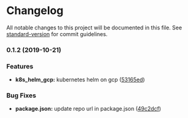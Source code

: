 # Changelog

All notable changes to this project will be documented in this file. See [standard-version](https://github.com/conventional-changelog/standard-version) for commit guidelines.

### 0.1.2 (2019-10-21)


### Features

* **k8s_helm_gcp:** kubernetes helm on gcp ([53165ed](https://github.com/darylwalsh/gcp-k8s-deploy-scripts/commit/53165edf3d4c640401261506cf49ab5ab01b403b))


### Bug Fixes

* **package.json:** update repo url in package.json ([49c2dcf](https://github.com/darylwalsh/gcp-k8s-deploy-scripts/commit/49c2dcf5d7c257db73f65bf855a8f36567ff00ac))

